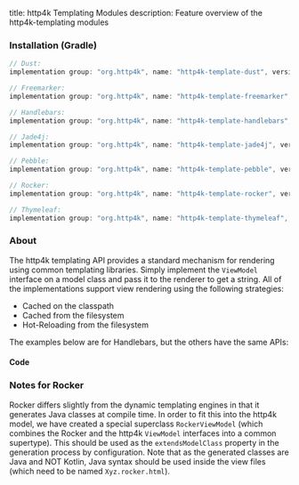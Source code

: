 title: http4k Templating Modules
description: Feature overview of the http4k-templating modules

### Installation (Gradle)

```groovy
// Dust: 
implementation group: "org.http4k", name: "http4k-template-dust", version: "4.36.0.0"

// Freemarker: 
implementation group: "org.http4k", name: "http4k-template-freemarker", version: "4.36.0.0"

// Handlebars: 
implementation group: "org.http4k", name: "http4k-template-handlebars", version: "4.36.0.0"

// Jade4j: 
implementation group: "org.http4k", name: "http4k-template-jade4j", version: "4.36.0.0"

// Pebble: 
implementation group: "org.http4k", name: "http4k-template-pebble", version: "4.36.0.0"

// Rocker: 
implementation group: "org.http4k", name: "http4k-template-rocker", version: "4.36.0.0"

// Thymeleaf: 
implementation group: "org.http4k", name: "http4k-template-thymeleaf", version: "4.36.0.0"
```

### About
The http4k templating API provides a standard mechanism for rendering using common templating libraries. Simply implement the `ViewModel` interface on a model class and pass it to the renderer to get a string. All of the implementations support view rendering using the following strategies:

* Cached on the classpath
* Cached from the filesystem
* Hot-Reloading from the filesystem

The examples below are for Handlebars, but the others have the same APIs:

#### Code  [<img class="octocat"/>](https://github.com/http4k/http4k/blob/master/src/docs/guide/reference/templating/example.kt)

<script src="https://gist-it.appspot.com/https://github.com/http4k/http4k/blob/master/src/docs/guide/reference/templating/example.kt"></script>

### Notes for Rocker
Rocker differs slightly from the dynamic templating engines in that it generates Java classes at compile time. In order to fit this into the http4k model, we have created a special superclass `RockerViewModel` (which combines the Rocker and the http4k `ViewModel` interfaces into a common supertype). This should be used as the `extendsModelClass` property in the generation process by configuration. Note that as the generated classes are Java and NOT Kotlin, Java syntax should be used inside the view files (which need to be named `Xyz.rocker.html`).

[http4k]: https://http4k.org
